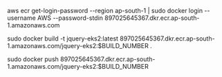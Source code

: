 aws ecr get-login-password --region ap-south-1 | sudo docker login --username AWS --password-stdin 897025645367.dkr.ecr.ap-south-1.amazonaws.com


sudo docker build -t jquery-eks2:latest 897025645367.dkr.ecr.ap-south-1.amazonaws.com/jquery-eks2:$BUILD_NUMBER .

sudo docker push 897025645367.dkr.ecr.ap-south-1.amazonaws.com/jquery-eks2:$BUILD_NUMBER
